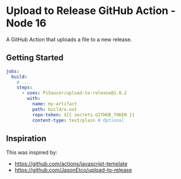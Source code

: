 # Upload to Release GitHub Action - Node 16

A GitHub Action that uploads a file to a new release.

## Getting Started

```yml
jobs:
  build:
    # ...
    steps:
      - uses: PiSaucer/upload-to-release@1.0.2
        with:
          name: my-artifact
          path: build/a.out
          repo-token: ${{ secrets.GITHUB_TOKEN }}
          content-type: text/plain # Optional
```

## Inspiration

This was inspired by:

- https://github.com/actions/javascript-template
- https://github.com/JasonEtco/upload-to-release

